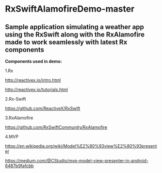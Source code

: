 # RxSwiftAlamofireDemo-master
## Sample application simulating a weather app using the RxSwift along with the RxAlamofire made to work seamlessly with latest Rx components

**Components used in demo:**

1.Rx

http://reactivex.io/intro.html

http://reactivex.io/tutorials.html

2.Rx-Swift 

https://github.com/ReactiveX/RxSwift

3.RxAlamofire 

https://github.com/RxSwiftCommunity/RxAlamofire

4.MVP 

https://en.wikipedia.org/wiki/Model%E2%80%93view%E2%80%93presenter 

https://medium.com/@CStudio/mvp-model-view-presenter-in-android-6487b9fafcbb
